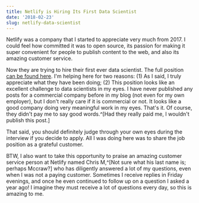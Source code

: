 ```yaml
---
title: Netlify is Hiring Its First Data Scientist
date: '2018-02-23'
slug: netlify-data-scientist
---
```


Netlify was a company that I started to appreciate very much from 2017. I could feel how committed it was to open source, its passion for making it super convenient for people to publish content to the web, and also its amazing customer service.

Now they are trying to hire their first ever data scientist. The full position [can be found here](https://hire.withgoogle.com/public/jobs/netlifycom/view/P_AAAAAACAAADHCD4tYrNqFs). I'm helping here for two reasons: (1) As I said, I truly appreciate what they have been doing; (2) This position looks like an excellent challenge to data scientists in my eyes. I have never published any posts for a commercial company before in my blog (not even for my own employer), but I don't really care if it is commercial or not. It looks like a good company doing very meaningful work in my eyes. That's it. Of course, they didn't pay me to say good words.^[Had they really paid me, I wouldn't publish this post.]

That said, you should definitely judge through your own eyes during the interview if you decide to apply. All I was doing here was to share the job position as a grateful customer.

BTW, I also want to take this opportunity to praise an amazing customer service person at Netlify named Chris M,^[Not sure what his last name is; perhaps Mccraw?] who has diligently answered a lot of my questions, even when I was not a paying customer. Sometimes I receive replies in Friday evenings, and once he even continued to follow up on a question I asked a year ago! I imagine they must receive a lot of questions every day, so this is amazing to me.
